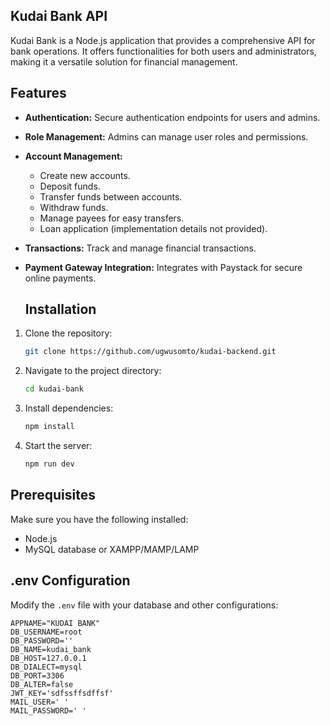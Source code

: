 ## Kudai Bank API

Kudai Bank is a Node.js application that provides a comprehensive API for bank operations. It offers functionalities for both users and administrators, making it a versatile solution for financial management.

## Features

* **Authentication:** Secure authentication endpoints for users and admins.
* **Role Management:** Admins can manage user roles and permissions.
* **Account Management:**
    * Create new accounts.
    * Deposit funds.
    * Transfer funds between accounts.
    * Withdraw funds.
    * Manage payees for easy transfers.
    * Loan application (implementation details not provided).
* **Transactions:** Track and manage financial transactions.
* **Payment Gateway Integration:** Integrates with Paystack for secure online payments.

  ## Installation

1. Clone the repository:
   
    ```bash
    git clone https://github.com/ugwusomto/kudai-backend.git
    ```
3. Navigate to the project directory:
   
    ```bash
    cd kudai-bank
    ```
4. Install dependencies:
   
    ```bash
    npm install
    ```
5. Start the server:
   
    ```bash
    npm run dev
    ```

## Prerequisites

Make sure you have the following installed:

- Node.js
- MySQL database or XAMPP/MAMP/LAMP

## .env Configuration

Modify the `.env` file with your database and other configurations:

```plaintext
APPNAME="KUDAI BANK"
DB_USERNAME=root
DB_PASSWORD=''
DB_NAME=kudai_bank
DB_HOST=127.0.0.1
DB_DIALECT=mysql
DB_PORT=3306
DB_ALTER=false
JWT_KEY='sdfssffsdffsf'
MAIL_USER=' '
MAIL_PASSWORD=' '
